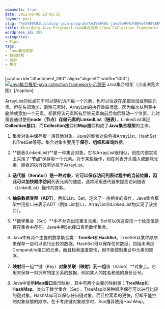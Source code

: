 ```yaml
---
comments: true
date: 2012-08-06 23:00:55
layout: post
slug: '%e3%80%8abuilding-java-programs%e3%80%8b-java%e9%9b%86%e5%90%88%e6%a1%86%e6%9e%b6%ef%bc%88java-collection-framework%ef%bc%89'
title: 《Building Java Programs》-Java集合框架（Java Collection Framework）
wordpress_id: 389
categories:
- Tips
tags:
- Java集合框架
- 数据结构
- 映射
- 集合
---
```


[caption id="attachment_390" align="alignleft" width="300"][![Java集合框架-java collection framework-示意图](http://baham.co/wp-content/uploads/2012/08/Java-Collection-Framework-300x161.png)](http://baham.co/wp-content/uploads/2012/08/Java-Collection-Framework.png) Java集合框架（点击浏览大图）[/caption]

ArrayList的优点在于可以随机访问每一个元素，也可以快速在尾部添加或删除元素。但在头部添加、删除元素时，ArrayList的执行效率很低，因为每次从列表中删除或添加一个元素，都要将该元素所有后继元素向前后向后移动一个位置，此时需要通过使用**node（节点）**存储元素的**LinkedList（链表）**。LinkedList满足**Collection接口**，而**Collection接口**和**Map接口**构成了**Java集合框架**的主体。





	
  1. 集合对象中保存着一族其他对象。Java的集合对象包括ArrayList、HashSet和TreeSet等等。集合对象主要用于**保存、组织和查询**数据。

	
  2. **链表(LinkedList)**是一种集合对象，它与ArrayList很相似，但在内部实现上采用了“**节点**”保存每一个元素。对于某些操作，如在列表开头插入或删除元素，链表的执行效率远高于ArrayList。

	
  3. **迭代器（Iterator）**是一种对象，它可以保存访问列表过程中的当前位置，因此可以加快**顺序访问**列表元素的速度。通常采用迭代器来提高访问链表（LinkedList）操作的效率。

	
  4. **抽象数据类型（ADT）**，例如List、Set，定义了一族相关的操作，Java集合框架中用接口来表示ADT（例如List接口，ArrayList和LinkedList均实现了该接口）。

	
  5. **数学集合（Set）**中不允许出现重复元素。Set可以快速查找一个给定值是否在集合中存在。Java中用Set接口表示数学集合。

	
  6. Java中有两个主要的数学集合类：**TreeSet**和**HashSet**。TreeSet以某种顺序来保存一些可以进行比较的数据。HashSet可以保存任何数据，包括未满足Comparable接口的元素，而且检索速度更快，但不能控制集合中元素的顺序。

	
  7. **映射**将一组**键（Key）**对象关联（映射）到一组**值（Value）**对象上。它用来保存一对拥有特定关系的数据，例如某人的姓名和他的身份证号。

	
  8. Java中使用**Map接口**表示映射，其中有两个主要的映射类：**TreeMap**和**HashMap**。类似于数学集合（Set），TreeMap以某种顺序保存可以进行比较的键对象。HashMap可以保存任何键对象，而且检索素的更快，但却不能控制对象存放的顺序。在不考虑键对象顺序时，Sun推荐使用HashMap。


